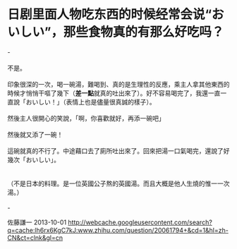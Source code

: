 # 日剧里面人物吃东西的时候经常会说“おいしい”，那些食物真的有那么好吃吗？

<div class="fixed-summary zm-editable-content clearfix">-<br><br>不是。<br><br>印象很深的一次，喝一碗湯，難喝到、真的是生理性的反應，乘主人拿其他東西的時候才悄悄干嘔了幾下（<b>差一點</b>就真的吐出來了）。好不容易喝完了，我還一直一直說「おいしい！」（表情上也是儘量很真誠的樣子）。<br><br>然後主人很開心的笑說，「啊，你喜歡就好，再添一碗吧」<br><br>然後就又添了一碗！<br><br>這碗就真的不行了。中途藉口去了廁所吐出來了。回來把湯一口氣喝完，還說了好幾次「おいしい」。<br><br><br>（不是日本的料理。是一位英國公子熬的英國湯。而且大概是他人生燒的惟一一次湯。）<br><br>-


</div>

佐藤謙一 2013-10-01 http://webcache.googleusercontent.com/search?q=cache:lh6rx6KgC7kJ:www.zhihu.com/question/20061794+&cd=1&hl=zh-CN&ct=clnk&gl=cn